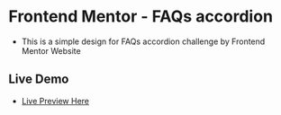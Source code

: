 # Frontend Mentor - FAQs accordion

- This is a simple design for FAQs accordion challenge by Frontend Mentor Website

## Live Demo

- [Live Preview Here](https://faqs-accordion-mo3bassias-projects.vercel.app)

